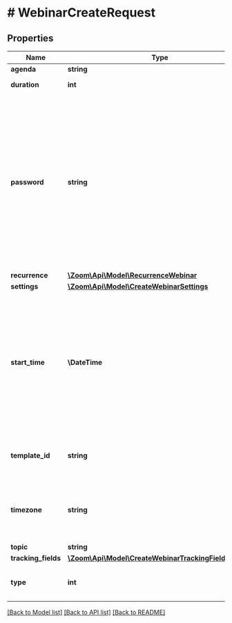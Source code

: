 # # WebinarCreateRequest

## Properties

Name | Type | Description | Notes
------------ | ------------- | ------------- | -------------
**agenda** | **string** | Webinar description. | [optional]
**duration** | **int** | Webinar duration (minutes). Used for scheduled webinars only. | [optional]
**password** | **string** | Webinar passcode. Passcode may only contain the following characters: [a-z A-Z 0-9 @ - _ * !]. Max of 10 characters.  If \&quot;Require a passcode when scheduling new meetings\&quot; setting has been **enabled** **and** [locked](https://support.zoom.us/hc/en-us/articles/115005269866-Using-Tiered-Settings#locked) for the user, the passcode field will be autogenerated for the Webinar in the response even if it is not provided in the API request. &lt;br&gt;&lt;br&gt;  **Note:** If the account owner or the admin has configured [minimum passcode requirement settings](https://support.zoom.us/hc/en-us/articles/360033559832-Meeting-and-webinar-passwords#h_a427384b-e383-4f80-864d-794bf0a37604), the passcode value provided here must meet those requirements. &lt;br&gt;&lt;br&gt;If the requirements are enabled, you can view those requirements by calling the [**Get account settings**](/docs/api-reference/zoom-api/ma#operation/accountSettings) API. | [optional]
**recurrence** | [**\Zoom\Api\Model\RecurrenceWebinar**](RecurrenceWebinar.md) |  | [optional]
**settings** | [**\Zoom\Api\Model\CreateWebinarSettings**](CreateWebinarSettings.md) |  | [optional]
**start_time** | **\DateTime** | Webinar start time. We support two formats for &#x60;start_time&#x60; - local time and GMT.&lt;br&gt;   To set time as GMT the format should be &#x60;yyyy-MM-dd&#x60;T&#x60;HH:mm:ssZ&#x60;.  To set time using a specific timezone, use &#x60;yyyy-MM-dd&#x60;T&#x60;HH:mm:ss&#x60; format and specify the timezone [ID](https://marketplace.zoom.us/docs/api-reference/other-references/abbreviation-lists#timezones) in the &#x60;timezone&#x60; field OR leave it blank and the timezone set on your Zoom account will be used. You can also set the time as UTC as the timezone field.  The &#x60;start_time&#x60; should only be used for scheduled and / or recurring webinars with fixed time. | [optional]
**template_id** | **string** | The webinar template ID with which to schedule a webinar using a [webinar template](https://support.zoom.us/hc/en-us/articles/115001079746-Webinar-Templates). For a list of webinar templates, use the [**List webinar templates**](https://marketplace.zoom.us/docs/api-reference/zoom-api/methods#operation/listWebinarTemplates) API. | [optional]
**timezone** | **string** | Time zone to format start_time. For example, \&quot;America/Los_Angeles\&quot;. For scheduled meetings only. Please reference our [timezone](https://marketplace.zoom.us/docs/api-reference/other-references/abbreviation-lists#timezones) list for supported time zones and their formats. | [optional]
**topic** | **string** | Webinar topic. | [optional]
**tracking_fields** | [**\Zoom\Api\Model\CreateWebinarTrackingFieldsInner[]**](CreateWebinarTrackingFieldsInner.md) | Tracking fields | [optional]
**type** | **int** | Webinar Types:&lt;br&gt;&#x60;5&#x60; - Webinar.&lt;br&gt;&#x60;6&#x60; - Recurring webinar with no fixed time.&lt;br&gt;&#x60;9&#x60; - Recurring webinar with a fixed time. | [optional] [default to self::TYPE_5]

[[Back to Model list]](../../README.md#models) [[Back to API list]](../../README.md#endpoints) [[Back to README]](../../README.md)
